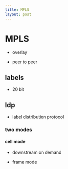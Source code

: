 ```yaml
---
title: MPLS
layout: post
---
```

      

# MPLS  

* overlay   

* peer to peer   

## labels   

* 20 bit   

## ldp   

* label distribution protocol   

### two modes   

#### cell mode   

* downstream on demand   

* frame mode   
